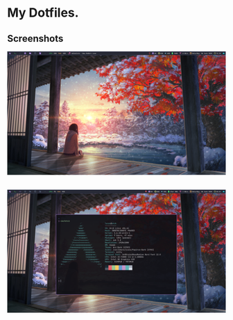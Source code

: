 # My Dotfiles.

## Screenshots
![Desktop screenshot](./desktop.png)
<br><br>

![Terminal screenshot](./terminal.png)

